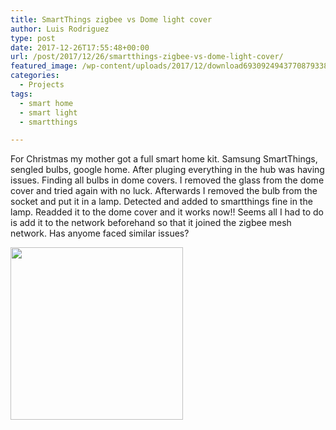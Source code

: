 ```yaml
---
title: SmartThings zigbee vs Dome light cover
author: Luis Rodriguez
type: post
date: 2017-12-26T17:55:48+00:00
url: /post/2017/12/26/smartthings-zigbee-vs-dome-light-cover/
featured_image: /wp-content/uploads/2017/12/download6930924943770879338-150x150.jpeg
categories:
  - Projects
tags:
  - smart home
  - smart light
  - smartthings

---
```

For Christmas my mother got a full smart home kit. Samsung SmartThings, sengled bulbs, google home. After pluging everything in the hub was having issues. Finding all bulbs in dome covers. I removed the glass from the dome cover and tried again with no luck. Afterwards I removed the bulb from the socket and put it in a lamp. Detected and added to smartthings fine in the lamp. Readded it to the dome cover and it works now!! Seems all I had to do is add it to the network beforehand so that it joined the zigbee mesh network. Has anyome faced similar issues?

[<img class="aligncenter size-full wp-image-192" title="" src="https://blog.silocitylabs.com/wp-content/uploads/2017/12/download6930924943770879338.jpeg" alt="" width="276" height="276" srcset="https://blog.silocitylabs.com/wp-content/uploads/2017/12/download6930924943770879338.jpeg 276w, https://blog.silocitylabs.com/wp-content/uploads/2017/12/download6930924943770879338-150x150.jpeg 150w" sizes="(max-width: 276px) 100vw, 276px" />][1]

 [1]: https://blog.silocitylabs.com/wp-content/uploads/2017/12/download6930924943770879338.jpeg